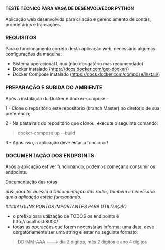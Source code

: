 #### TESTE TÉCNICO PARA VAGA DE DESENVOLVEDOR PYTHON

Aplicação web desenvolvida para criação e gerenciamento de contas, proprietários e transações.

### REQUISITOS

Para o funcionamento correto desta aplicação web, necessário algumas configurações da máquina:

- Sistema operacional Linux (não obrigatório mas recomendado)
- Docker instalado (https://docs.docker.com/get-docker/)
- Docker Compose instalado (https://docs.docker.com/compose/install/)

### PREPARAÇÃO E SUBIDA DO AMBIENTE
Após a instalação do Docker e docker-compose:

1 - Clone o repositório este repositório (branch Master) no diretório de sua preferência;

2 - Na pasta raiz do repositório que clonou, execute o seguinte comando:
>docker-compose up --build

3 - Após isso, a aplicação deve estar a funcionar!

### DOCUMENTAÇÃO DOS ENDPOINTS
Após a aplicação estiver funcionando, podemos começar a consumir os endpoints.

[Documentação das rotas](http://localhost:8000/docs)

_obs: para ter acesso a Documentação das rodas, também é necessário que a aplicação esteja funcionando._ 

####_ALGUNS PONTOS IMPORTANTES PARA UTILIZAÇÃO_

- o prefixo para utilização de TODOS os endipoints é http://localhost:8000/
- todas as operações que forem necessárias informar uma data, deve obrgatóriamente ser uma string e estar no seguinte formato:
>DD-MM-AAA ---> dia 2 dígitos, mês 2 dígitos e ano 4 dígitos


